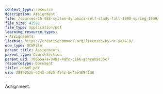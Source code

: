 ```yaml
---
content_type: resource
description: Assignment.
file: /courses/15-988-system-dynamics-self-study-fall-1998-spring-1999/288e252b6243a625454bbe45e1894138_assn5.pdf
file_size: 41591
file_type: application/pdf
learning_resource_types:
- Assignments
license: https://creativecommons.org/licenses/by-nc-sa/4.0/
ocw_type: OCWFile
parent_title: Assignments
parent_type: CourseSection
parent_uid: 78665a7a-0481-4dfc-c166-ac4cab9c35c7
resourcetype: Document
title: assn5.pdf
uid: 288e252b-6243-a625-454b-be45e1894138
---
```

Assignment.